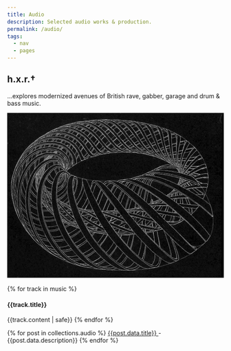 ```yaml
---
title: Audio
description: Selected audio works & production.
permalink: /audio/
tags:
  - nav
  - pages
---
```


## h.x.r.†

...explores modernized avenues of British rave, gabber, garage and drum & bass music.

![Ouroboros](/static/img/vx_underground.jpg)

{% for track in music %}
  <h4> {{track.title}} </h4>
  {{track.content | safe}}
{% endfor %}

{% for post in collections.audio %}
  <a href="{{post.url}}"> {{post.data.title}} </a> - <o> {{post.data.description}} </o>
{% endfor %}
